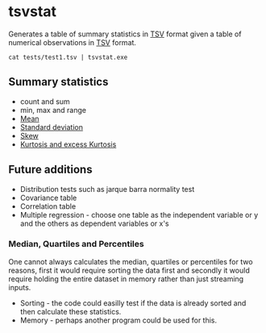 # tsvstat

Generates a table of summary statistics in [TSV](https://en.wikipedia.org/wiki/Tab-separated_values) format
given a table of numerical observations in  [TSV](https://en.wikipedia.org/wiki/Tab-separated_values) format.

```
cat tests/test1.tsv | tsvstat.exe
```

## Summary statistics

* count and sum
* min, max and range
* [Mean](https://en.wikipedia.org/wiki/mean)
* [Standard deviation](https://en.wikipedia.org/wiki/Standard_deviation)
* [Skew](https://en.wikipedia.org/wiki/skew)
* [Kurtosis and excess Kurtosis](https://en.wikipedia.org/wiki/kurtosis)

## Future additions

* Distribution tests such as jarque barra normality test
* Covariance table
* Correlation table
* Multiple regression - choose one table as the independent variable or y and the others as dependent variables or x's

### Median, Quartiles and Percentiles

One cannot always calculates the median, quartiles or percentiles for two reasons, first it would require sorting the data first
and secondly it would require holding the entire dataset in memory rather than just streaming inputs.

* Sorting - the code could easilly test if the data is already sorted and then calculate these statistics.
* Memory - perhaps another program could be used for this.
